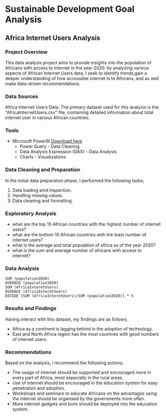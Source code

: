 # Sustainable Development Goal Analysis

## Africa Internet Users Analysis

### Project Overview

This data analysis project aims to provide insights into the population of Africans with access to internet in the year 2020. by analyzing various aspects of African Internet Users data, I seek to identify trends,gain a deeper understanding of how accessible internet is to Africans, and as well make data-driven recommendations.

### Data Sources

Africa Internet Users Data: The primary dataset used for this analysis is the "AfricaInternetUsers.csv" file, containing detailed information about total internet user in various African countries.

### Tools

- Microsoft PowerBI [Download here](https://microsoft.com)
  - Power Query - Data Cleaning
  - Data Analysis Expression (DAX) - Data Analysis
  - Charts - Visualizations
 
### Data Cleaning and Preparation

In the initial data preparation phase, I performed the following tasks;
1. Data loading amd inspection.
2. Handling missing values.
3. Data cleaning and formatting.

### Exploratory Analysis

- what are the top 10 African countries with the highest number of internet users?
- what are the bottom 10 African countries with the least number of internet users?
- what is the average and total population of africa as of the year 2020?
- what is the sum and average number of africans with access to internet?

### Data Analysis

```DAX
SUM (population2020)
AVERAGE (population2020)
SUM (AfricaInteretUsers)
AVERAGE (AfricaInteretUsers)
DIVIDE [SUM (AfricaInteretUsers)/SUM (population2020)] * %
```

### Results and Findings

Having interact with this dataset, my findings are as follows;

-	Africa as a continent is lagging behind in the adoption of technology.
-	East and North Africa region has the most countries with good numbers of internet users.

### Recommendations

Based on the analysis, i recommend the following actions;

- The usage of internet should be supported and encouraged more in every part of Africa, most especially in the rural areas.
- Use of internet should be encouraged in the education system for easy penetration and adoption.
- Workshops and seminars to educate Africans on the advantages using the internet should be organised by the governments more often.
- More internet gadgets and tools should be deployed into the education system.


